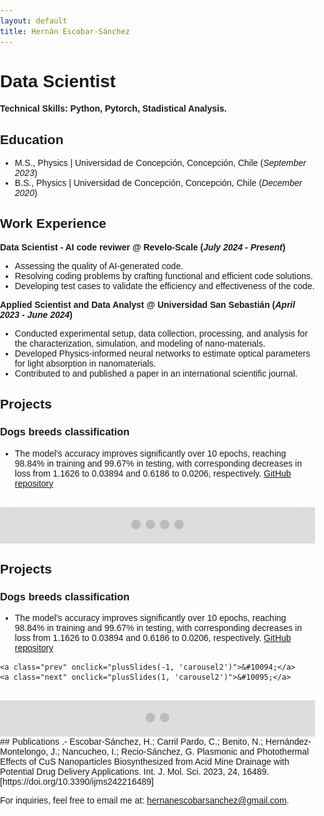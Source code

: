 ```yaml
---
layout: default
title: Hernán Escobar-Sánchez
---
```


# Data Scientist

#### Technical Skills: Python, Pytorch, Stadistical Analysis.

## Education

- M.S., Physics	| Universidad de Concepción, Concepción, Chile (_September 2023_)	 			        		
- B.S., Physics | Universidad de Concepción, Concepción, Chile (_December 2020_)
  
## Work Experience
**Data Scientist - AI code reviwer @ Revelo-Scale (_July 2024 - Present_)**
- Assessing the quality of AI-generated code. 
- Resolving coding problems by crafting functional and efficient code solutions.
- Developing test cases to validate the efficiency and effectiveness of the code.
  
**Applied Scientist and Data Analyst @ Universidad San Sebastián  (_April 2023 - June 2024_)**
- Conducted experimental setup, data collection, processing, and analysis for the characterization, simulation, and modeling of nano-materials.
- Developed Physics-informed neural networks to estimate optical parameters for light absorption in nanomaterials.
- Contributed to and published a paper in an international scientific journal.

## Projects
### Dogs breeds classification
- The model's accuracy improves significantly over 10 epochs, reaching 98.84% in training and 99.67% in testing, with corresponding decreases in loss from 1.1626 to 0.03894 and 0.6186 to 0.0206, respectively.
[GitHub repository](https://github.com/Hernan3scobar/CNN_images_classification/tree/main)





<html lang="en">
<head>
    <meta charset="UTF-8">
    <meta name="viewport" content="width=device-width, initial-scale=1.0">
    <title>Hernán Escobar-Sánchez</title>
    <style>
        * { box-sizing: border-box; }
        body { font-family: Arial, sans-serif; margin: 0; padding: 0; }
        .carousel { position: relative; max-width: 1000px; margin: auto; }
        .slides { display: none; }
        img { vertical-align: middle; width: 500px; height: auto; }
        .prev, .next { 
            cursor: pointer;
            position: absolute;
            top: 50%;
            width: auto;
            margin-top: -22px;
            padding: 16px;
            color: white;
            font-weight: bold;
            font-size: 18px;
            transition: 0.6s ease;
            border-radius: 0 3px 3px 0;
            user-select: none;
        }
        .next { right: 0; border-radius: 3px 0 0 3px; }
        .prev:hover, .next:hover { background-color: rgba(0,0,0,0.8); }
        .dots { text-align: center; padding: 20px; background: #ddd; }
        .dot {
            cursor: pointer;
            height: 15px;
            width: 15px;
            margin: 0 2px;
            background-color: #bbb;
            border-radius: 50%;
            display: inline-block;
            transition: background-color 0.6s ease;
        }
        .active, .dot:hover { background-color: #717171; }
    </style>
</head>
<body>

<!-- First Carousel -->
<div class="carousel" id="carousel1">
    <div class="slides">
        <img src="assets/imag/prediction_vs_true.png" alt="Predictions">
    </div>
    <div class="slides">
        <img src="assets/imag/cnm.png" alt="Confution Matrix">
    </div>
    <div class="slides">
        <img src="assets/imag/loss.png" alt="Losses">
    </div>
    <div class="slides">
        <img src="assets/imag/accuracy.png" alt="Accuracy">
    </div>
    <a class="prev" onclick="plusSlides(-1, 'carousel1')">&#10094;</a>
    <a class="next" onclick="plusSlides(1, 'carousel1')">&#10095;</a>
</div>
<br>
<div class="dots" id="dots1">
    <span class="dot" onclick="currentSlide(1, 'carousel1', 'dots1')"></span> 
    <span class="dot" onclick="currentSlide(2, 'carousel1', 'dots1')"></span> 
    <span class="dot" onclick="currentSlide(3, 'carousel1', 'dots1')"></span> 
    <span class="dot" onclick="currentSlide(4, 'carousel1', 'dots1')"></span> 
</div>


## Projects
### Dogs breeds classification
- The model's accuracy improves significantly over 10 epochs, reaching 98.84% in training and 99.67% in testing, with corresponding decreases in loss from 1.1626 to 0.03894 and 0.6186 to 0.0206, respectively.
[GitHub repository](https://github.com/Hernan3scobar/CNN_images_classification/tree/main)


<!-- Second Carousel -->
<div class="carousel" id="carousel2">
    <div class="slides">
        <img src="assets/imag/sample.png" alt="Second Image 1">
    </div>
    <div class="slides">
        <img src="assets/imag/results.png" alt="Second Image 2">
    </div>
   
    <a class="prev" onclick="plusSlides(-1, 'carousel2')">&#10094;</a>
    <a class="next" onclick="plusSlides(1, 'carousel2')">&#10095;</a>
</div>
<br>
<div class="dots" id="dots2">
    <span class="dot" onclick="currentSlide(1, 'carousel2', 'dots2')"></span> 
    <span class="dot" onclick="currentSlide(2, 'carousel2', 'dots2')"></span> 
   
</div>

<script>
    // Function to show the slides for a specific carousel
    function showSlides(n, carouselId, dotsId) {
        let i;
        let slides = document.getElementById(carouselId).getElementsByClassName("slides");
        let dots = document.getElementById(dotsId).getElementsByClassName("dot");
        if (n > slides.length) {n = 1}    
        if (n < 1) {n = slides.length}
        for (i = 0; i < slides.length; i++) {
            slides[i].style.display = "none";  
        }
        for (i = 0; i < dots.length; i++) {
            dots[i].className = dots[i].className.replace(" active", "");
        }
        slides[n-1].style.display = "block";  
        dots[n-1].className += " active";
    }

    // Function to handle the next/prev button click
    function plusSlides(n, carouselId) {
        let currentSlide = parseInt(document.getElementById(carouselId).getAttribute("data-slide-index")) || 1;
        currentSlide += n;
        showSlides(currentSlide, carouselId, 'dots' + carouselId.charAt(carouselId.length - 1));
        document.getElementById(carouselId).setAttribute("data-slide-index", currentSlide);
    }

    // Function to handle the dot click
    function currentSlide(n, carouselId, dotsId) {
        showSlides(n, carouselId, dotsId);
    }

    // Initialize slides for all carousels
    showSlides(1, 'carousel1', 'dots1');
    showSlides(1, 'carousel2', 'dots2');
</script>

</body>
</html>
## Publications
.- Escobar-Sánchez, H.; Carril Pardo, C.; Benito, N.; Hernández-Montelongo, J.; Nancucheo, I.; Recio-Sánchez, G. Plasmonic and Photothermal Effects of CuS Nanoparticles Biosynthesized from Acid Mine Drainage with Potential Drug Delivery Applications. Int. J. Mol. Sci. 2023, 24, 16489. [https://doi.org/10.3390/ijms242216489]

For inquiries, feel free to email me at: [hernanescobarsanchez@gmail.com](mailto:hernanescobarsanchez@gmail.com).
